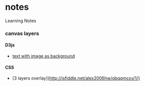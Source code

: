 # notes
Learning Notes


### canvas layers
#### D3js
- [text with image as background](http://jsfiddle.net/xWNR3/2/)

#### CSS
- [3 layers overlay](http://jsfiddle.net/alex2006hw/gbqqmcxv/1/}
